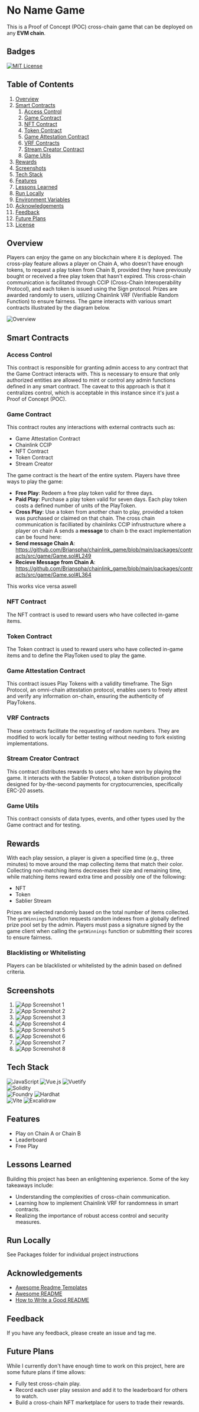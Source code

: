 
# No Name Game  

This is a Proof of Concept (POC) cross-chain game that can be deployed on any **EVM chain**.

## Badges  
[![MIT License](https://img.shields.io/badge/License-MIT-green.svg)](https://choosealicense.com/licenses/mit/)  

## Table of Contents  

1. [Overview](#overview)  
2. [Smart Contracts](#smart-contracts)  
    1. [Access Control](#access-control)  
    2. [Game Contract](#game-contract)  
    3. [NFT Contract](#nft-contract)  
    4. [Token Contract](#token-contract)  
    5. [Game Attestation Contract](#game-attestation-contract)  
    6. [VRF Contracts](#vrf-contracts)  
    7. [Stream Creator Contract](#stream-creator-contract)  
    8. [Game Utils](#game-utils)
3. [Rewards](#rewards)  
4. [Screenshots](#screenshots)  
5. [Tech Stack](#tech-stack)  
6. [Features](#features)  
7. [Lessons Learned](#lessons-learned)  
8. [Run Locally](#run-locally)  
9. [Environment Variables](#environment-variables)  
10. [Acknowledgements](#acknowledgements)  
11. [Feedback](#feedback)  
12. [Future Plans](#future-plans)  
13. [License](#license)  

## Overview

Players can enjoy the game on any blockchain where it is deployed. The cross-play feature allows a player on Chain A, who doesn't have enough tokens, to request a play token from Chain B, provided they have previously bought or received a free play token that hasn't expired. This cross-chain communication is facilitated through CCIP (Cross-Chain Interoperability Protocol), and each token is issued using the Sign protocol. Prizes are awarded randomly to users, utilizing Chainlink VRF (Verifiable Random Function) to ensure fairness. The game interacts with various smart contracts illustrated by the diagram below.

![Overview](./screenshots/overview.png)

## Smart Contracts

### Access Control
This contract is responsible for granting admin access to any contract that the Game Contract interacts with. This is necessary to ensure that only authorized entities are allowed to mint or control any admin functions defined in any smart contract. The caveat to this approach is that it centralizes control, which is acceptable in this instance since it's just a Proof of Concept (POC).

### Game Contract
This contract routes any interactions with external contracts such as:
- Game Attestation Contract
- Chainlink CCIP
- NFT Contract
- Token Contract
- Stream Creator

The game contract is the heart of the entire system. Players have three ways to play the game:
- **Free Play**: Redeem a free play token valid for three days.
- **Paid Play**: Purchase a play token valid for seven days. Each play token costs a defined number of units of the PlayToken.
- **Cross Play**: Use a token from another chain to play, provided a token was purchased or claimed on that chain. The cross chain communication is facilliated by chainlinks CCIP infrustructure where a player on chain A sends a <b>message</b> to chain b the exact implementation can be found here: <br/>
- **Send message Chain A**: https://github.com/Brianspha/chainlink_game/blob/main/packages/contracts/src/game/Game.sol#L249
- **Recieve Message from Chain A**: https://github.com/Brianspha/chainlink_game/blob/main/packages/contracts/src/game/Game.sol#L364

This works vice versa aswell 
### NFT Contract
The NFT contract is used to reward users who have collected in-game items.

### Token Contract
The Token contract is used to reward users who have collected in-game items and to define the PlayToken used to play the game.

### Game Attestation Contract
This contract issues Play Tokens with a validity timeframe. The Sign Protocol, an omni-chain attestation protocol, enables users to freely attest and verify any information on-chain, ensuring the authenticity of PlayTokens.

### VRF Contracts
These contracts facilitate the requesting of random numbers. They are modified to work locally for better testing without needing to fork existing implementations.

### Stream Creator Contract
This contract distributes rewards to users who have won by playing the game. It interacts with the Sablier Protocol, a token distribution protocol designed for by-the-second payments for cryptocurrencies, specifically ERC-20 assets.

### Game Utils
This contract consists of data types, events, and other types used by the Game contract and for testing.

## Rewards

With each play session, a player is given a specified time (e.g., three minutes) to move around the map collecting items that match their color. Collecting non-matching items decreases their size and remaining time, while matching items reward extra time and possibly one of the following:
- NFT
- Token
- Sablier Stream

Prizes are selected randomly based on the total number of items collected. The `getWinnings` function requests random indexes from a globally defined prize pool set by the admin. Players must pass a signature signed by the game client when calling the `getWinnings` function or submitting their scores to ensure fairness.

### Blacklisting or Whitelisting
Players can be blacklisted or whitelisted by the admin based on defined criteria.

## Screenshots  

1. ![App Screenshot 1](./screenshots/1.png)
2. ![App Screenshot 2](./screenshots/2.png)
3. ![App Screenshot 3](./screenshots/3.png)
4. ![App Screenshot 4](./screenshots/4.png)
5. ![App Screenshot 5](./screenshots/5.png)
6. ![App Screenshot 6](./screenshots/6.png)
7. ![App Screenshot 7](./screenshots/7.png)
8. ![App Screenshot 8](./screenshots/8.png)

## Tech Stack  

![JavaScript](https://img.shields.io/badge/JavaScript-%23323330.svg?style=for-the-badge&logo=javascript&logoColor=%23F7DF1E) 
![Vue.js](https://img.shields.io/badge/Vue.js-%2335495e.svg?style=for-the-badge&logo=vuedotjs&logoColor=%234FC08D) 
![Vuetify](https://img.shields.io/badge/Vuetify-1867C0?style=for-the-badge&logo=vuetify&logoColor=AEDDFF)  
![Solidity](https://img.shields.io/badge/Solidity-2674E5?style=for-the-badge&logo=solidity&logoColor=white)     
![Foundry](https://img.shields.io/badge/Foundry-yellow?style=for-the-badge&logo=fondry-rs&logoColor=white) 
![Hardhat](https://img.shields.io/badge/Hardhat-purple?style=for-the-badge&logo=hardhat&logoColor=white)  
![Vite](https://img.shields.io/badge/Vite-FF6C37?style=for-the-badge&logo=vite&logoColor=white) 
![Excalidraw](https://img.shields.io/badge/excalidraw-FF6C37?style=for-the-badge&logo=excalidraw&logoColor=white) 

## Features  

- Play on Chain A or Chain B
- Leaderboard
- Free Play

## Lessons Learned  

Building this project has been an enlightening experience. Some of the key takeaways include:
- Understanding the complexities of cross-chain communication.
- Learning how to implement Chainlink VRF for randomness in smart contracts.
- Realizing the importance of robust access control and security measures.

## Run Locally  
See Packages folder for individual project instructions
## Acknowledgements  

- [Awesome Readme Templates](https://awesomeopensource.com/project/elangosundar/awesome-README-templates)
- [Awesome README](https://github.com/matiassingers/awesome-readme)
- [How to Write a Good README](https://bulldogjob.com/news/449-how-to-write-a-good-readme-for-your-github-project)

## Feedback  

If you have any feedback, please create an issue and tag me.

## Future Plans

While I currently don't have enough time to work on this project, here are some future plans if time allows:
- Fully test cross-chain play.
- Record each user play session and add it to the leaderboard for others to watch.
- Build a cross-chain NFT marketplace for users to trade their rewards.


